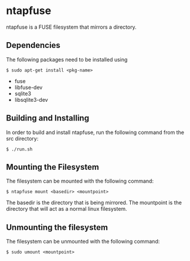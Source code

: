 # ntapfuse

ntapfuse is a FUSE filesystem that mirrors a directory.

## Dependencies

The following packages need to be installed using

    $ sudo apt-get install <pkg-name>
* fuse
* libfuse-dev
* sqlite3
* libsqlite3-dev

## Building and Installing

In order to build and install ntapfuse, run the following command from the
src directory:

    $ ./run.sh

## Mounting the Filesystem

The filesystem can be mounted with the following command:

    $ ntapfuse mount <basedir> <mountpoint>
    
The basedir is the directory that is being mirrored. The mountpoint is the
directory that will act as a normal linux filesystem.

## Unmounting the filesystem

The filesystem can be unmounted with the following command:

    $ sudo umount <mountpoint>

